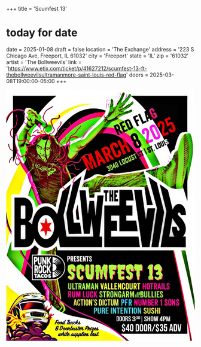 +++
title = 'Scumfest 13'
# today for date
date = 2025-01-08
draft = false
location = 'The Exchange'
address = '223 S Chicago Ave, Freeport, IL 61032'
city = 'Freeport'
state = 'IL'
zip = '61032'
artist = 'The Bollweevils'
link = 'https://www.etix.com/ticket/p/41627212/scumfest-13-ft-thebollweevilsultramanmore-saint-louis-red-flag'
doors = 2025-03-08T19:00:00-05:00
+++

![Flyer for Scumfest 13](flyer.png)
